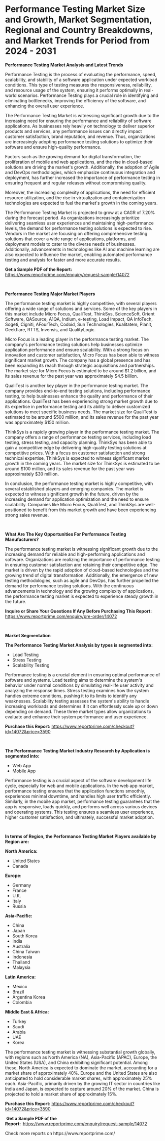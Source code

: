 <p><h1>Performance Testing Market Size and Growth, Market Segmentation, Regional and Country Breakdowns, and Market Trends for Period from 2024 -  2031</h1></p><p><strong>Performance Testing Market Analysis and Latest Trends</strong></p>
<p><p>Performance Testing is the process of evaluating the performance, speed, scalability, and stability of a software application under expected workload conditions. This type of testing measures the responsiveness, reliability, and resource usage of the system, ensuring it performs optimally in real-world scenarios. Performance Testing plays a crucial role in identifying and eliminating bottlenecks, improving the efficiency of the software, and enhancing the overall user experience.</p><p>The Performance Testing Market is witnessing significant growth due to the increasing need for ensuring the performance and reliability of software applications. As businesses rely heavily on technology to deliver superior products and services, any performance issues can directly impact customer satisfaction, brand reputation, and revenue. Thus, organizations are increasingly adopting performance testing solutions to optimize their software and ensure high-quality performance.</p><p>Factors such as the growing demand for digital transformation, the proliferation of mobile and web applications, and the rise in cloud-based solutions are driving the market's growth. Additionally, the adoption of Agile and DevOps methodologies, which emphasize continuous integration and deployment, has further increased the importance of performance testing in ensuring frequent and regular releases without compromising quality.</p><p>Moreover, the increasing complexity of applications, the need for efficient resource utilization, and the rise in virtualization and containerization technologies are expected to fuel the market's growth in the coming years.</p><p>The Performance Testing Market is projected to grow at a CAGR of 7.20% during the forecast period. As organizations increasingly prioritize delivering seamless user experiences and maintaining high-performance levels, the demand for performance testing solutions is expected to rise. Vendors in the market are focusing on offering comprehensive testing solutions that cover a wide range of applications, platforms, and deployment models to cater to the diverse needs of businesses. Additionally, advancements in technologies like AI and machine learning are also expected to influence the market, enabling automated performance testing and analysis for faster and more accurate results.</p></p>
<p><strong>Get a Sample PDF of the Report:&nbsp;</strong> <a href="https://www.reportprime.com/enquiry/request-sample/14072">https://www.reportprime.com/enquiry/request-sample/14072</a></p>
<p>&nbsp;</p>
<p><strong>Performance Testing Major Market Players</strong></p>
<p><p>The performance testing market is highly competitive, with several players offering a wide range of solutions and services. Some of the key players in this market include Micro Focus, QualiTest, ThinkSys, ScienceSoft, Orient Software, QASource, A1QA, Indium, e-testing, Load Impact, QA InfoTech, Sogeti, Cigniti, AFourTech, Codoid, Sun Technologies, Kualitatem, Planit, Geekflare, RTTS, Invensis, and QualityLogic.</p><p>Micro Focus is a leading player in the performance testing market. The company's performance testing solutions help businesses optimize application performance and ensure scalability. With a strong focus on innovation and customer satisfaction, Micro Focus has been able to witness significant market growth. The company has a global presence and has been expanding its reach through strategic acquisitions and partnerships. The market size for Micro Focus is estimated to be around $1.2 billion, and its sales revenue for the past year was approximately $4.5 billion.</p><p>QualiTest is another key player in the performance testing market. The company provides end-to-end testing solutions, including performance testing, to help businesses enhance the quality and performance of their applications. QualiTest has been experiencing strong market growth due to its expertise in performance testing and its ability to deliver customized solutions to meet specific business needs. The market size for QualiTest is estimated to be around $500 million, and its sales revenue for the past year was approximately $150 million.</p><p>ThinkSys is a rapidly growing player in the performance testing market. The company offers a range of performance testing services, including load testing, stress testing, and capacity planning. ThinkSys has been able to gain a competitive edge by delivering high-quality testing solutions at competitive prices. With a focus on customer satisfaction and strong technical expertise, ThinkSys is expected to witness significant market growth in the coming years. The market size for ThinkSys is estimated to be around $100 million, and its sales revenue for the past year was approximately $30 million.</p><p>In conclusion, the performance testing market is highly competitive, with several established players and emerging companies. The market is expected to witness significant growth in the future, driven by the increasing demand for application optimization and the need to ensure scalability. Companies like Micro Focus, QualiTest, and ThinkSys are well-positioned to benefit from this market growth and have been experiencing strong sales revenue.</p></p>
<p>&nbsp;</p>
<p><strong>What Are The Key Opportunities For Performance Testing Manufacturers?</strong></p>
<p><p>The performance testing market is witnessing significant growth due to the increasing demand for reliable and high-performing applications and software. Organizations are realizing the importance of performance testing in ensuring customer satisfaction and retaining their competitive edge. The market is driven by the rapid adoption of cloud-based technologies and the growing trend of digital transformation. Additionally, the emergence of new testing methodologies, such as agile and DevOps, has further propelled the demand for performance testing solutions. With the continuous advancements in technology and the growing complexity of applications, the performance testing market is expected to experience steady growth in the future.</p></p>
<p><strong>Inquire or Share Your Questions If Any Before Purchasing This Report:</strong> <a href="https://www.reportprime.com/enquiry/pre-order/14072">https://www.reportprime.com/enquiry/pre-order/14072</a></p>
<p>&nbsp;</p>
<p><strong>Market Segmentation</strong></p>
<p><strong>The Performance Testing Market Analysis by types is segmented into:</strong></p>
<p><ul><li>Load Testing</li><li>Stress Testing</li><li>Scalability Testing</li></ul></p>
<p><p>Performance testing is a crucial element in ensuring optimal performance of software and systems. Load testing aims to determine the system's behavior under normal conditions by simulating real-life user activity and analyzing the response times. Stress testing examines how the system handles extreme conditions, pushing it to its limits to identify any weaknesses. Scalability testing assesses the system's ability to handle increasing workloads and determines if it can effortlessly scale up or down depending on demand. These three market types allow organizations to evaluate and enhance their system performance and user experience.</p></p>
<p><strong>Purchase this Report:&nbsp;</strong><a href="https://www.reportprime.com/checkout?id=14072&price=3590">https://www.reportprime.com/checkout?id=14072&price=3590</a></p>
<p>&nbsp;</p>
<p><strong>The Performance Testing Market Industry Research by Application is segmented into:</strong></p>
<p><ul><li>Web App</li><li>Mobile App</li></ul></p>
<p><p>Performance testing is a crucial aspect of the software development life cycle, especially for web and mobile applications. In the web app market, performance testing ensures that the application functions smoothly, experiences minimal downtime, and handles high user traffic efficiently. Similarly, in the mobile app market, performance testing guarantees that the app is responsive, loads quickly, and performs well across various devices and operating systems. This testing ensures a seamless user experience, higher customer satisfaction, and ultimately, successful market adoption.</p></p>
<p>&nbsp;</p>
<p><strong>In terms of Region, the Performance Testing Market Players available by Region are:</strong></p>
<p>
    <p> <strong> North America: </strong>
        <ul>
            <li>United States</li>
            <li>Canada</li>
        </ul>
        </p> 
    <p> <strong> Europe: </strong>
        <ul>
            <li>Germany</li>
            <li>France</li>
            <li>U.K.</li>
            <li>Italy</li>
            <li>Russia</li>
        </ul>
        </p> 
    <p> <strong> Asia-Pacific: </strong>
        <ul>
            <li>China</li>
            <li>Japan</li>
            <li>South Korea</li>
            <li>India</li>
            <li>Australia</li>
            <li>China Taiwan</li>
            <li>Indonesia</li>
            <li>Thailand</li>
            <li>Malaysia</li>
        </ul>
        </p> 
    <p> <strong> Latin America: </strong>
        <ul>
            <li>Mexico</li>
            <li>Brazil</li>
            <li>Argentina Korea</li>
            <li>Colombia</li>
        </ul>
        </p> 
    <p> <strong> Middle East & Africa: </strong>
        <ul>
            <li>Turkey</li>
            <li>Saudi</li>
            <li>Arabia</li>
            <li>UAE</li>
            <li>Korea</li>
        </ul>
    </p>
    </p>
<p><p>The performance testing market is witnessing substantial growth globally, with regions such as North America (NA), Asia-Pacific (APAC), Europe, the United States (USA), and China exhibiting significant potential. Among these, North America is expected to dominate the market, accounting for a market share of approximately 40%. Europe and the United States are also anticipated to hold considerable market shares, with approximately 25% each. Asia-Pacific, primarily driven by the growing IT sector in countries like India and Japan, is expected to capture around 20% of the market. China is projected to hold a market share of approximately 15%.</p></p>
<p><strong>Purchase this Report: </strong><a href="https://www.reportprime.com/checkout?id=14072&price=3590">https://www.reportprime.com/checkout?id=14072&price=3590</a></p>
<p>&nbsp;<strong>Get a Sample PDF of the Report:&nbsp;&nbsp;</strong><a href="https://www.reportprime.com/enquiry/request-sample/14072">https://www.reportprime.com/enquiry/request-sample/14072</a></p>
<p><strong></strong></p>
<p>Check more reports on https://www.reportprime.com/</p>